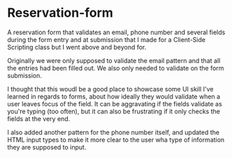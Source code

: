 # Reservation-form
A reservation form that validates an email, phone number and several fields during the form entry and at submission that I made for a Client-Side Scripting class but I went above and beyond for.

Originally we were only supposed to validate the email pattern and that all the entries had been filled out. We also only needed to validate on the form submission.

I thought that this woudl be a good place to showcase some UI skill I've learned in regards to forms, about how ideally they would validate when a user leaves focus of the field. It can be aggravating if the fields validate as you're typing (too often), but it can also be frustrating if it only checks the fields at the very end.

I also added another pattern for the phone number itself, and updated the HTML input types to make it more clear to the user wha type of information they are supposed to input.
